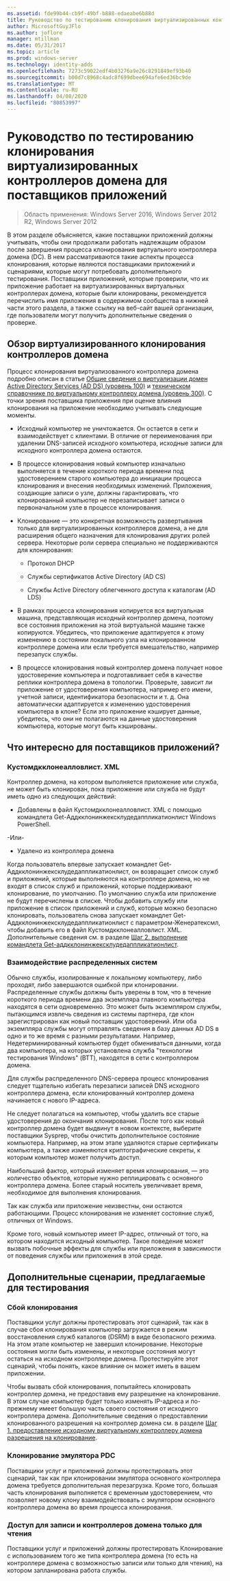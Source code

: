 ```yaml
---
ms.assetid: fde99b44-cb9f-49bf-b888-edaeabe6b88d
title: Руководство по тестированию клонирования виртуализированных контроллеров домена для поставщиков приложений
author: MicrosoftGuyJFlo
ms.author: joflore
manager: mtillman
ms.date: 05/31/2017
ms.topic: article
ms.prod: windows-server
ms.technology: identity-adds
ms.openlocfilehash: 7273c59022edf4b03276a9e26c8291849ef93b40
ms.sourcegitcommit: b00d7c8968c4adc8f699dbee694afe6ed36bc9de
ms.translationtype: MT
ms.contentlocale: ru-RU
ms.lasthandoff: 04/08/2020
ms.locfileid: "80853997"
---
```

# <a name="virtualized-domain-controller-cloning-test-guidance-for-application-vendors"></a>Руководство по тестированию клонирования виртуализированных контроллеров домена для поставщиков приложений

>Область применения: Windows Server 2016, Windows Server 2012 R2, Windows Server 2012

В этом разделе объясняется, какие поставщики приложений должны учитывать, чтобы они продолжали работать надлежащим образом после завершения процесса клонирования виртуального контроллера домена (DC). В нем рассматриваются такие аспекты процесса клонирования, которые являются поставщиками приложений и сценариями, которые могут потребовать дополнительного тестирования. Поставщики приложений, которые проверили, что их приложение работает на виртуализированных виртуальных контроллерах домена, которые были клонированы, рекомендуется перечислить имя приложения в содержимом сообщества в нижней части этого раздела, а также ссылку на веб-сайт вашей организации, где пользователи могут получить дополнительные сведения о проверке.

## <a name="overview-of-virtualized-dc-cloning"></a>Обзор виртуализированного клонирования контроллеров домена
Процесс клонирования виртуализованного контроллера домена подробно описан в статье [Общие сведения о виртуализации домен Active Directory Services (AD DS) (уровень 100)](https://docs.microsoft.com/windows-server/identity/ad-ds/introduction-to-active-directory-domain-services-ad-ds-virtualization-level-100) и [техническом справочнике по виртуальному контроллеру домена (уровень 300)](https://docs.microsoft.com/windows-server/identity/ad-ds/deploy/virtual-dc/virtualized-domain-controller-technical-reference--level-300-). С точки зрения поставщика приложения при оценке влияния клонирования на приложение необходимо учитывать следующие моменты.

-   Исходный компьютер не уничтожается. Он остается в сети и взаимодействует с клиентами. В отличие от переименования при удалении DNS-записей исходного компьютера, исходные записи для исходного контроллера домена остаются.

-   В процессе клонирования новый компьютер изначально выполняется в течение короткого периода времени под удостоверением старого компьютера до инициации процесса клонирования и внесения необходимых изменений. Приложения, создающие записи о узле, должны гарантировать, что клонированный компьютер не перезаписывает записи о первоначальном узле в процессе клонирования.

-   Клонирование — это конкретная возможность развертывания только для виртуализированных контроллеров домена, а не для расширения общего назначения для клонирования других ролей сервера. Некоторые роли сервера специально не поддерживаются для клонирования:

    -   Протокол DHCP

    -   Службы сертификатов Active Directory (AD CS)

    -   Службы Active Directory облегченного доступа к каталогам (AD LDS)

-   В рамках процесса клонирования копируется вся виртуальная машина, представляющая исходный контроллер домена, поэтому все состояния приложения на этой виртуальной машине также копируются. Убедитесь, что приложение адаптируется к этому изменению в состоянии локального узла на клонированном контроллере домена или если требуется вмешательство, например перезапуск службы.

-   В процессе клонирования новый контроллер домена получает новое удостоверение компьютера и подготавливает себя в качестве реплики контроллера домена в топологии. Проверьте, зависит ли приложение от удостоверения компьютера, например его имени, учетной записи, идентификатора безопасности и т. д. Она автоматически адаптируется к изменению удостоверения компьютера в клоне? Если это приложение кэширует данные, убедитесь, что они не полагаются на данные удостоверения компьютера, которые могут быть кэшированы.

## <a name="what-is-interesting-for-application-vendors"></a>Что интересно для поставщиков приложений?

### <a name="customdccloneallowlistxml"></a>Кустомдкклонеалловлист. XML
Контроллер домена, на котором выполняется приложение или служба, не может быть клонирован, пока приложение или служба не будут иметь одно из следующих действий:

-   Добавлены в файл Кустомдкклонеалловлист. XML с помощью командлета Get-Аддкклонинжексклудедаппликатионлист Windows PowerShell.

-Или-

-   Удалено из контроллера домена

Когда пользователь впервые запускает командлет Get-Аддкклонинжексклудедаппликатионлист, он возвращает список служб и приложений, которые выполняются на контроллере домена, но не входят в список служб и приложений, которые поддерживают клонирование, по умолчанию. По умолчанию служба или приложение не будут перечислены в списке. Чтобы добавить службу или приложение в список приложений и служб, которые можно безопасно клонировать, пользователь снова запускает командлет Get-Аддкклонинжексклудедаппликатионлист с параметром-Женератексмл, чтобы добавить его в файл Кустомдкклонеалловлист. XML. Дополнительные сведения см. в разделе [Шаг 2. выполнение командлета Get-аддкклонинжексклудедаппликатионлист](https://docs.microsoft.com/powershell/module/addsadministration/get-addccloningexcludedapplicationlist).

### <a name="distributed-system-interactions"></a>Взаимодействие распределенных систем
Обычно службы, изолированные к локальному компьютеру, либо проходят, либо завершаются ошибкой при клонировании. Распределенные службы должны быть уверены в том, что в течение короткого периода времени два экземпляра главного компьютера находятся в сети одновременно. Это может быть экземпляром службы, пытающимся извлечь сведения из системы партнера, где клон зарегистрирован как новый поставщик удостоверений. Или оба экземпляра службы могут отправлять сведения в базу данных AD DS в одно и то же время с разными результатами. Например, Недетерминированный компьютер будет обмениваться данными, когда два компьютера, на которых установлена служба "технологии тестирования Windows" (ВТТ), находятся в сети с контроллером домена.

Для службы распределенного DNS-сервера процесс клонирования следует тщательно избегать перезаписи записей DNS исходного контроллера домена, если клонированный контроллер домена начинается с нового IP-адреса.

Не следует полагаться на компьютер, чтобы удалить все старые удостоверения до окончания клонирования. После того как новый контроллер домена будет выдвинут в новом контексте, выберите поставщики Sysprep, чтобы очистить дополнительное состояние компьютера. Например, на этом этапе удаляются старые сертификаты компьютера, а также изменяются криптографические секреты, к которым компьютер может получить доступ.

Наибольший фактор, который изменяет время клонирования, — это количество объектов, которые нужно реплицировать с основного контроллера домена. Более старый носитель увеличивает время, необходимое для выполнения клонирования.

Так как служба или приложение неизвестны, они остаются работающими. Процесс клонирования не изменяет состояние служб, отличных от Windows.

Кроме того, новый компьютер имеет IP-адрес, отличный от того, на котором находится исходный компьютер. Такое поведение может вызвать побочные эффекты для службы или приложения в зависимости от поведения службы или приложения в этой среде.

## <a name="additional-scenarios-suggested-for-testing"></a>Дополнительные сценарии, предлагаемые для тестирования

### <a name="cloning-failure"></a>Сбой клонирования
Поставщики услуг должны протестировать этот сценарий, так как в случае сбоя клонирования компьютер загружается в режим восстановления служб каталогов (DSRM) в виде безопасного режима. На этом этапе компьютер не завершил клонирование. Некоторые состояния могли быть изменены, и некоторые состояния могут остаться на исходном контроллере домена. Протестируйте этот сценарий, чтобы понять, какое влияние он может иметь в вашем приложении.

Чтобы вызвать сбой клонирования, попытайтесь клонировать контроллер домена, не предоставив ему разрешение на клонирование. В этом случае компьютер будет только изменять IP-адреса и по-прежнему имеет большую часть своего состояния от исходного контроллера домена. Дополнительные сведения о предоставлении клонированного разрешения на контроллер домена см. в разделе [Шаг 1. предоставление исходному виртуальному контроллеру домена разрешения на клонирование](https://docs.microsoft.com/windows-server/identity/ad-ds/get-started/virtual-dc/virtualized-domain-controller-deployment-and-configuration).

### <a name="pdc-emulator-cloning"></a>Клонирование эмулятора PDC
Поставщики услуг и приложений должны протестировать этот сценарий, так как при клонировании эмулятора основного контроллера домена требуется дополнительная перезагрузка. Кроме того, большая часть клонирования выполняется с временным удостоверением, что позволяет новому клону взаимодействовать с эмулятором основного контроллера домена во время процесса клонирования.

### <a name="writable-versus-read-only-domain-controllers"></a>Доступ для записи и контроллеров домена только для чтения
Поставщики услуг и приложений должны протестировать Клонирование с использованием того же типа контроллера домена (то есть на контроллере домена с возможностью записи или только для чтения), на котором запланирована работа службы.
